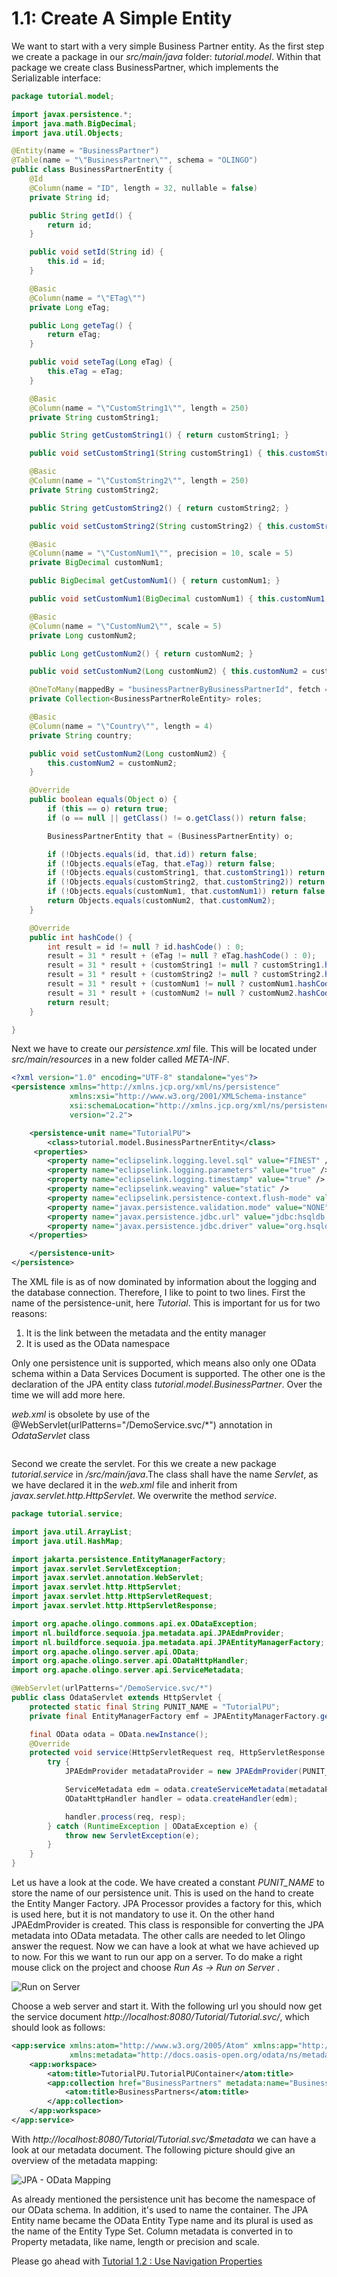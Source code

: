 # 1.1: Create A Simple Entity
We want to start with a very simple Business Partner entity. As the first step we create a package in our _src/main/java_ folder: _tutorial.model_. Within that package we create class BusinessPartner, which implements the Serializable interface:
```Java
package tutorial.model;

import javax.persistence.*;
import java.math.BigDecimal;
import java.util.Objects;

@Entity(name = "BusinessPartner")
@Table(name = "\"BusinessPartner\"", schema = "OLINGO")
public class BusinessPartnerEntity {
    @Id
    @Column(name = "ID", length = 32, nullable = false)
    private String id;

    public String getId() {
        return id;
    }

    public void setId(String id) {
        this.id = id;
    }

    @Basic
    @Column(name = "\"ETag\"")
    private Long eTag;

    public Long geteTag() {
        return eTag;
    }

    public void seteTag(Long eTag) {
        this.eTag = eTag;
    }

    @Basic
    @Column(name = "\"CustomString1\"", length = 250)
    private String customString1;

    public String getCustomString1() { return customString1; }

    public void setCustomString1(String customString1) { this.customString1 = customString1; }

    @Basic
    @Column(name = "\"CustomString2\"", length = 250)
    private String customString2;

    public String getCustomString2() { return customString2; }

    public void setCustomString2(String customString2) { this.customString2 = customString2; }

    @Basic
    @Column(name = "\"CustomNum1\"", precision = 10, scale = 5)
    private BigDecimal customNum1;

    public BigDecimal getCustomNum1() { return customNum1; }

    public void setCustomNum1(BigDecimal customNum1) { this.customNum1 = customNum1; }

    @Basic
    @Column(name = "\"CustomNum2\"", scale = 5)
    private Long customNum2;

    public Long getCustomNum2() { return customNum2; }

    public void setCustomNum2(Long customNum2) { this.customNum2 = customNum2; }

    @OneToMany(mappedBy = "businessPartnerByBusinessPartnerId", fetch = FetchType.LAZY, cascade = CascadeType.REMOVE)
    private Collection<BusinessPartnerRoleEntity> roles;

    @Basic
    @Column(name = "\"Country\"", length = 4)
    private String country;

    public void setCustomNum2(Long customNum2) {
        this.customNum2 = customNum2;
    }

    @Override
    public boolean equals(Object o) {
        if (this == o) return true;
        if (o == null || getClass() != o.getClass()) return false;

        BusinessPartnerEntity that = (BusinessPartnerEntity) o;

        if (!Objects.equals(id, that.id)) return false;
        if (!Objects.equals(eTag, that.eTag)) return false;
        if (!Objects.equals(customString1, that.customString1)) return false;
        if (!Objects.equals(customString2, that.customString2)) return false;
        if (!Objects.equals(customNum1, that.customNum1)) return false;
        return Objects.equals(customNum2, that.customNum2);
    }

    @Override
    public int hashCode() {
        int result = id != null ? id.hashCode() : 0;
        result = 31 * result + (eTag != null ? eTag.hashCode() : 0);
        result = 31 * result + (customString1 != null ? customString1.hashCode() : 0);
        result = 31 * result + (customString2 != null ? customString2.hashCode() : 0);
        result = 31 * result + (customNum1 != null ? customNum1.hashCode() : 0);
        result = 31 * result + (customNum2 != null ? customNum2.hashCode() : 0);
        return result;
    }

}
```
Next we have to create our _persistence.xml_ file. This will be located under _src/main/resources_ in a new folder called _META-INF_.
```XML
<?xml version="1.0" encoding="UTF-8" standalone="yes"?>
<persistence xmlns="http://xmlns.jcp.org/xml/ns/persistence"
             xmlns:xsi="http://www.w3.org/2001/XMLSchema-instance"
             xsi:schemaLocation="http://xmlns.jcp.org/xml/ns/persistence http://xmlns.jcp.org/xml/ns/persistence/persistence_2_2.xsd"
             version="2.2">

    <persistence-unit name="TutorialPU">
        <class>tutorial.model.BusinessPartnerEntity</class>
     <properties>
        <property name="eclipselink.logging.level.sql" value="FINEST" />
        <property name="eclipselink.logging.parameters" value="true" />
        <property name="eclipselink.logging.timestamp" value="true" />
        <property name="eclipselink.weaving" value="static" />
        <property name="eclipselink.persistence-context.flush-mode" value="commit" />
        <property name="javax.persistence.validation.mode" value="NONE" />
        <property name="javax.persistence.jdbc.url" value="jdbc:hsqldb:mem:com.sample" />
        <property name="javax.persistence.jdbc.driver" value="org.hsqldb.jdbc.JDBCDriver" />
    </properties>

    </persistence-unit>
</persistence>
```
The XML file is as of now dominated by information about the logging and the database connection. Therefore, I like to point to two lines. First the name of the persistence-unit, here _Tutorial_. This is important for us for two reasons:
  1. It is the link between the metadata and the entity manager
  2. It is used as the OData namespace

Only one persistence unit is supported, which means also only one OData schema within a Data Services Document is supported. The other one is the declaration of the JPA entity class _<class>tutorial.model.BusinessPartner</class>_. Over the time we will add more here.

_web.xml_ is obsolete by use of the @WebServlet(urlPatterns="/DemoService.svc/*") annotation in _OdataServlet_ class

```XML
```
Second we create the servlet. For this we create a new package _tutorial.service_ in _/src/main/java_.The class shall have the name _Servlet_, as we have declared it in the _web.xml_ file and inherit from _javax.servlet.http.HttpServlet_. We overwrite the method _service_.
```Java
package tutorial.service;

import java.util.ArrayList;
import java.util.HashMap;

import jakarta.persistence.EntityManagerFactory;
import javax.servlet.ServletException;
import javax.servlet.annotation.WebServlet;
import javax.servlet.http.HttpServlet;
import javax.servlet.http.HttpServletRequest;
import javax.servlet.http.HttpServletResponse;

import org.apache.olingo.commons.api.ex.ODataException;
import nl.buildforce.sequoia.jpa.metadata.api.JPAEdmProvider;
import nl.buildforce.sequoia.jpa.metadata.api.JPAEntityManagerFactory;
import org.apache.olingo.server.api.OData;
import org.apache.olingo.server.api.ODataHttpHandler;
import org.apache.olingo.server.api.ServiceMetadata;

@WebServlet(urlPatterns="/DemoService.svc/*")
public class OdataServlet extends HttpServlet {
    protected static final String PUNIT_NAME = "TutorialPU";
    private final EntityManagerFactory emf = JPAEntityManagerFactory.getEntityManagerFactory(PUNIT_NAME, new HashMap<>());

    final OData odata = OData.newInstance();
    @Override
    protected void service(HttpServletRequest req, HttpServletResponse resp) throws ServletException {
        try {
            JPAEdmProvider metadataProvider = new JPAEdmProvider(PUNIT_NAME, emf, null, null);

            ServiceMetadata edm = odata.createServiceMetadata(metadataProvider, new ArrayList<>());
            ODataHttpHandler handler = odata.createHandler(edm);

            handler.process(req, resp);
        } catch (RuntimeException | ODataException e) {
            throw new ServletException(e);
        }
    }
}
```
Let us have a look at the code. We have created a constant _PUNIT_NAME_ to store the name of our persistence unit. This is used on the hand to create the Entity Manger Factory. JPA Processor provides a factory for this, which is used here, but it is not mandatory to use it. On the other hand JPAEdmProvider is created. This class is responsible for converting the JPA metadata into OData metadata. The other calls are needed to let Olingo answer the request.
Now we can have a look at what we have achieved up to now. For this we want to run our app on a server. To do make a right mouse click on the project and choose _Run As -> Run on Server_ .

![Run on Server](Metadata/RunOnServer.png)

Choose a web server and start it. With the following url you should now get the service document _http://localhost:8080/Tutorial/Tutorial.svc/_, which should look as follows:
```XML
<app:service xmlns:atom="http://www.w3.org/2005/Atom" xmlns:app="http://www.w3.org/2007/app"
             xmlns:metadata="http://docs.oasis-open.org/odata/ns/metadata" metadata:context="$metadata">
    <app:workspace>
        <atom:title>TutorialPU.TutorialPUContainer</atom:title>
        <app:collection href="BusinessPartners" metadata:name="BusinessPartners">
            <atom:title>BusinessPartners</atom:title>
        </app:collection>
    </app:workspace>
</app:service>
```
With _http://localhost:8080/Tutorial/Tutorial.svc/$metadata_ we can have a look at our metadata document. The following picture should give an overview of the metadata mapping:

![JPA - OData Mapping](Metadata/Mapping1.png)

As already mentioned the persistence unit has become the namespace of our OData schema. In addition, it's used to name the container. The JPA Entity name became the OData Entity Type name and its plural is used as the name of the Entity Type Set. Column metadata is converted in to Property metadata, like name, length or precision and scale.

Please go ahead with [Tutorial 1.2 : Use Navigation Properties](1-2-UseNavigationProperties.md)